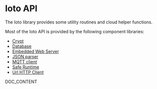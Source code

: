 # Ioto API

The Ioto library provides some utility routines and cloud helper functions.

Most of the Ioto API is provided by the following component libraries:

* [Crypt](crypt.md)
* [Database](db.md)
* [Embedded Web Server](web.md)
* [JSON parser](json.md)
* [MQTT client](mqtt.md)
* [Safe Runtime](r.md)
* [Url HTTP Client](url.md)

DOC_CONTENT
